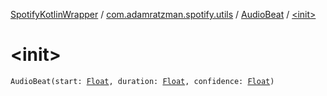 [SpotifyKotlinWrapper](../../index.md) / [com.adamratzman.spotify.utils](../index.md) / [AudioBeat](index.md) / [&lt;init&gt;](./-init-.md)

# &lt;init&gt;

`AudioBeat(start: `[`Float`](https://kotlinlang.org/api/latest/jvm/stdlib/kotlin/-float/index.html)`, duration: `[`Float`](https://kotlinlang.org/api/latest/jvm/stdlib/kotlin/-float/index.html)`, confidence: `[`Float`](https://kotlinlang.org/api/latest/jvm/stdlib/kotlin/-float/index.html)`)`